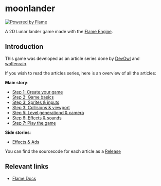 # moonlander

[![Powered by Flame](https://img.shields.io/badge/Powered%20by-%F0%9F%94%A5-orange.svg)](https://flame-engine.org)

A 2D Lunar lander game made with the [Flame Engine](https://flame-engine.org).

## Introduction

This game was developed as an article series done by [DevOwl](https://twitter.com/RealDevOwl) and [wolfenrain](https://twitter.com/wolfenrain).

If you wish to read the articles series, here is an overview of all the articles:

**Main story**:

- [Step 1: Create your game](https://medium.com/flutter-community/flutter-flame-step-1-create-your-game-b3b6ee387d77)
- [Step 2: Game basics](https://medium.com/flutter-community/flutter-flame-step-2-game-basics-48b4493424f3)
- [Step 3: Sprites & inputs](https://medium.com/flutter-community/flutter-flame-step-3-sprites-and-inputs-7ca9cc7c8b91)
- [Step 3: Collisions & viewport](https://medium.com/flutter-community/flutter-flame-step-4-collisions-viewport-ff2da048e3a6)
- [Step 5: Level generationd & camera](https://medium.com/flutter-community/flutter-flame-step-5-level-generation-camera-62a060a286e3)
- [Step 6: Effects & sounds](https://medium.com/flutter-community/flutter-flame-step-6-effects-and-sounds-f65a1d30189b)
- [Step 7: Play the game](https://medium.com/flutter-community/flutter-flame-step-7-play-the-game-1eb4f0dc0299)

**Side stories**:

- [Effects & Ads](https://medium.com/flutter-community/flutter-flame-effects-and-ads-3e243009d18c)

You can find the sourcecode for each article as a [Release](https://github.com/wolfenrain/moonlander/releases)

## Relevant links

- [Flame Docs](https://docs.flame-engine.org)

